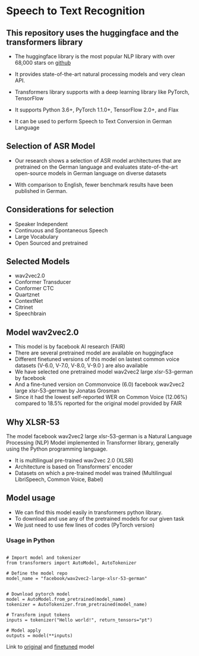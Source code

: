 # Speech to Text Recognition

## This repository uses the huggingface and the transformers library

- The huggingface library is the most popular NLP library with over 68,000 stars on [github](https://github.com/huggingface/transformers)
- It provides state-of-the-art natural processing models and very clean API.
  
- Transformers library supports with a deep learning library like PyTorch, TensorFlow

- It supports Python 3.6+, PyTorch 1.1.0+, TensorFlow 2.0+, and Flax
  
- It can be used to perform Speech to Text Conversion in German Language

## Selection of ASR Model

- Our research shows a selection of ASR model architectures that are pretrained on the German language and evaluates state-of-the-art open-source models in German language on diverse datasets

- With comparison to English, fewer benchmark results have been published in German.

## Considerations for selection

- Speaker Independent
- Continuous and Spontaneous Speech
- Large Vocabulary
- Open Sourced and pretrained

## Selected Models

- wav2vec2.0
- Conformer Transducer
- Conformer CTC
- Quartznet
- ContextNet
- Citrinet
- Speechbrain
  
## Model wav2vec2.0

- This model is by facebook AI research (FAIR)
- There are several pretrained model are available on huggingface
- Different finetuned versions of this model on lastest common voice datasets (V-6.0, V-7.0, V-8.0, V-9.0 ) are also available
- We have selected one pretrained model wav2vec2 large xlsr-53-german by facebook
- And a fine-tuned version on Commonvoice (6.0) facebook wav2vec2 large xlsr-53-german by Jonatas Grosman
- Since it had the lowest self-reported WER on Common Voice (12.06%) compared to 18.5% reported for the original
model provided by FAIR

## Why XLSR-53

The model facebook wav2vec2 large xlsr-53-german is a Natural Language Processing (NLP) Model implemented in Transformer library, generally using the Python programming language.

- It is multilingual pre-trained wav2vec 2.0 (XLSR)
- Architecture is based on Transformers’ encoder
- Datasets on which a pre-trained model was trained (Multilingual LibriSpeech, Common Voice, Babel)

## Model usage

- We can find this model easily in transformers python library.
- To download and use any of the pretrained models for our given task
- We  just need to use few lines of codes (PyTorch version)

### Usage in Python

```````

# Import model and tokenizer
from transformers import AutoModel, AutoTokenizer 

# Define the model repo
model_name = "facebook/wav2vec2-large-xlsr-53-german" 


# Download pytorch model
model = AutoModel.from_pretrained(model_name)
tokenizer = AutoTokenizer.from_pretrained(model_name)

# Transform input tokens 
inputs = tokenizer("Hello world!", return_tensors="pt")

# Model apply
outputs = model(**inputs)

````````

Link to [original](https://huggingface.co/facebook/wav2vec2-large-xlsr-53-german) and [finetuned](https://huggingface.co/jonatasgrosman/wav2vec2-large-xlsr-53-german) model
